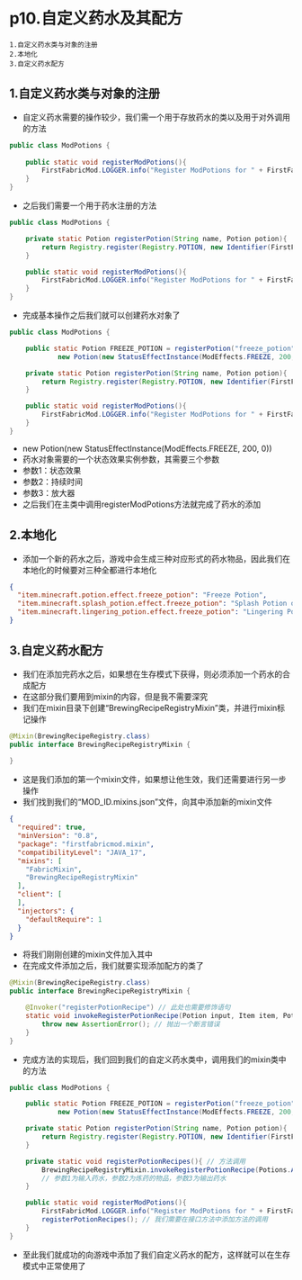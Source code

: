 # p10.自定义药水及其配方

    1.自定义药水类与对象的注册
    2.本地化
    3.自定义药水配方

## 1.自定义药水类与对象的注册
- 自定义药水需要的操作较少，我们需一个用于存放药水的类以及用于对外调用的方法
```java
public class ModPotions {
    
    public static void registerModPotions(){
        FirstFabricMod.LOGGER.info("Register ModPotions for " + FirstFabricMod.MOD_ID);
    }
}
```
- 之后我们需要一个用于药水注册的方法
```java
public class ModPotions {

    private static Potion registerPotion(String name, Potion potion){
        return Registry.register(Registry.POTION, new Identifier(FirstFabricMod.MOD_ID, name), potion);
    }

    public static void registerModPotions(){
        FirstFabricMod.LOGGER.info("Register ModPotions for " + FirstFabricMod.MOD_ID);
    }
}
```
- 完成基本操作之后我们就可以创建药水对象了
```java
public class ModPotions {

    public static Potion FREEZE_POTION = registerPotion("freeze_potion",
            new Potion(new StatusEffectInstance(ModEffects.FREEZE, 200, 0))); // 创建药水对象

    private static Potion registerPotion(String name, Potion potion){
        return Registry.register(Registry.POTION, new Identifier(FirstFabricMod.MOD_ID, name), potion);
    }

    public static void registerModPotions(){
        FirstFabricMod.LOGGER.info("Register ModPotions for " + FirstFabricMod.MOD_ID);
    }
}
```
- new Potion(new StatusEffectInstance(ModEffects.FREEZE, 200, 0))
- 药水对象需要的一个状态效果实例参数，其需要三个参数
- 参数1：状态效果
- 参数2：持续时间
- 参数3：放大器
- 之后我们在主类中调用registerModPotions方法就完成了药水的添加


## 2.本地化
- 添加一个新的药水之后，游戏中会生成三种对应形式的药水物品，因此我们在本地化的时候要对三种全都进行本地化
```json
{
  "item.minecraft.potion.effect.freeze_potion": "Freeze Potion",
  "item.minecraft.splash_potion.effect.freeze_potion": "Splash Potion of Freeze",
  "item.minecraft.lingering_potion.effect.freeze_potion": "Lingering Potion of Freeze"
}
```


## 3.自定义药水配方
- 我们在添加完药水之后，如果想在生存模式下获得，则必须添加一个药水的合成配方
- 在这部分我们要用到mixin的内容，但是我不需要深究
- 我们在mixin目录下创建“BrewingRecipeRegistryMixin”类，并进行mixin标记操作
```java
@Mixin(BrewingRecipeRegistry.class)
public interface BrewingRecipeRegistryMixin {
    
}
```
- 这是我们添加的第一个mixin文件，如果想让他生效，我们还需要进行另一步操作
- 我们找到我们的“MOD_ID.mixins.json”文件，向其中添加新的mixin文件
```json
{
  "required": true,
  "minVersion": "0.8",
  "package": "firstfabricmod.mixin",
  "compatibilityLevel": "JAVA_17",
  "mixins": [
    "FabricMixin",
    "BrewingRecipeRegistryMixin"
  ],
  "client": [
  ],
  "injectors": {
    "defaultRequire": 1
  }
}
```
- 将我们刚刚创建的mixin文件加入其中
- 在完成文件添加之后，我们就要实现添加配方的类了
```java
@Mixin(BrewingRecipeRegistry.class)
public interface BrewingRecipeRegistryMixin {

    @Invoker("registerPotionRecipe") // 此处也需要修饰语句
    static void invokeRegisterPotionRecipe(Potion input, Item item, Potion output){ // 类需要三个参数
        throw new AssertionError(); // 抛出一个断言错误
    }
}
```
- 完成方法的实现后，我们回到我们的自定义药水类中，调用我们的mixin类中的方法
```java
public class ModPotions {

    public static Potion FREEZE_POTION = registerPotion("freeze_potion",
            new Potion(new StatusEffectInstance(ModEffects.FREEZE, 200, 0)));

    private static Potion registerPotion(String name, Potion potion){
        return Registry.register(Registry.POTION, new Identifier(FirstFabricMod.MOD_ID, name), potion);
    }

    private static void registerPotionRecipes(){ // 方法调用
        BrewingRecipeRegistryMixin.invokeRegisterPotionRecipe(Potions.AWKWARD, ModItems.AMETHYST, ModPotions.FREEZE_POTION);
        // 参数1为输入药水，参数2为炼药的物品，参数3为输出药水
    }

    public static void registerModPotions(){
        FirstFabricMod.LOGGER.info("Register ModPotions for " + FirstFabricMod.MOD_ID);
        registerPotionRecipes(); // 我们需要在接口方法中添加方法的调用
    }
}
```
- 至此我们就成功的向游戏中添加了我们自定义药水的配方，这样就可以在生存模式中正常使用了

